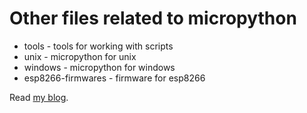 # Other files related to micropython

* tools - tools for working with scripts
* unix - micropython for unix
* windows - micropython for windows
* esp8266-firmwares - firmware for esp8266

Read [my blog](https://kopimojo.blogspot.com/).
